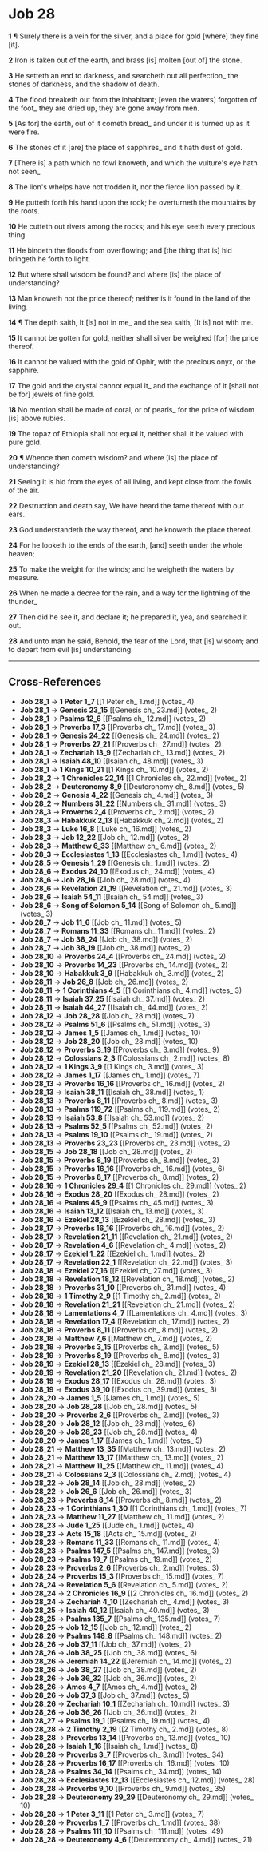 # Job 28

**1** ¶ Surely there is a vein for the silver, and a place for gold [where] they fine [it].

**2** Iron is taken out of the earth, and brass [is] molten [out of] the stone.

**3** He setteth an end to darkness, and searcheth out all perfection_ the stones of darkness, and the shadow of death.

**4** The flood breaketh out from the inhabitant; [even the waters] forgotten of the foot_ they are dried up, they are gone away from men.

**5** [As for] the earth, out of it cometh bread_ and under it is turned up as it were fire.

**6** The stones of it [are] the place of sapphires_ and it hath dust of gold.

**7** [There is] a path which no fowl knoweth, and which the vulture's eye hath not seen_

**8** The lion's whelps have not trodden it, nor the fierce lion passed by it.

**9** He putteth forth his hand upon the rock; he overturneth the mountains by the roots.

**10** He cutteth out rivers among the rocks; and his eye seeth every precious thing.

**11** He bindeth the floods from overflowing; and [the thing that is] hid bringeth he forth to light.

**12** But where shall wisdom be found? and where [is] the place of understanding?

**13** Man knoweth not the price thereof; neither is it found in the land of the living.

**14** ¶ The depth saith, It [is] not in me_ and the sea saith, [It is] not with me.

**15** It cannot be gotten for gold, neither shall silver be weighed [for] the price thereof.

**16** It cannot be valued with the gold of Ophir, with the precious onyx, or the sapphire.

**17** The gold and the crystal cannot equal it_ and the exchange of it [shall not be for] jewels of fine gold.

**18** No mention shall be made of coral, or of pearls_ for the price of wisdom [is] above rubies.

**19** The topaz of Ethiopia shall not equal it, neither shall it be valued with pure gold.

**20** ¶ Whence then cometh wisdom? and where [is] the place of understanding?

**21** Seeing it is hid from the eyes of all living, and kept close from the fowls of the air.

**22** Destruction and death say, We have heard the fame thereof with our ears.

**23** God understandeth the way thereof, and he knoweth the place thereof.

**24** For he looketh to the ends of the earth, [and] seeth under the whole heaven;

**25** To make the weight for the winds; and he weigheth the waters by measure.

**26** When he made a decree for the rain, and a way for the lightning of the thunder_

**27** Then did he see it, and declare it; he prepared it, yea, and searched it out.

**28** And unto man he said, Behold, the fear of the Lord, that [is] wisdom; and to depart from evil [is] understanding.

---

## Cross-References

- **Job 28_1** → **1 Peter 1_7** [[1 Peter ch_ 1.md]] (votes_ 4)
- **Job 28_1** → **Genesis 23_15** [[Genesis ch_ 23.md]] (votes_ 2)
- **Job 28_1** → **Psalms 12_6** [[Psalms ch_ 12.md]] (votes_ 2)
- **Job 28_1** → **Proverbs 17_3** [[Proverbs ch_ 17.md]] (votes_ 3)
- **Job 28_1** → **Genesis 24_22** [[Genesis ch_ 24.md]] (votes_ 2)
- **Job 28_1** → **Proverbs 27_21** [[Proverbs ch_ 27.md]] (votes_ 2)
- **Job 28_1** → **Zechariah 13_9** [[Zechariah ch_ 13.md]] (votes_ 2)
- **Job 28_1** → **Isaiah 48_10** [[Isaiah ch_ 48.md]] (votes_ 3)
- **Job 28_1** → **1 Kings 10_21** [[1 Kings ch_ 10.md]] (votes_ 2)
- **Job 28_2** → **1 Chronicles 22_14** [[1 Chronicles ch_ 22.md]] (votes_ 2)
- **Job 28_2** → **Deuteronomy 8_9** [[Deuteronomy ch_ 8.md]] (votes_ 5)
- **Job 28_2** → **Genesis 4_22** [[Genesis ch_ 4.md]] (votes_ 3)
- **Job 28_2** → **Numbers 31_22** [[Numbers ch_ 31.md]] (votes_ 3)
- **Job 28_3** → **Proverbs 2_4** [[Proverbs ch_ 2.md]] (votes_ 2)
- **Job 28_3** → **Habakkuk 2_13** [[Habakkuk ch_ 2.md]] (votes_ 2)
- **Job 28_3** → **Luke 16_8** [[Luke ch_ 16.md]] (votes_ 2)
- **Job 28_3** → **Job 12_22** [[Job ch_ 12.md]] (votes_ 2)
- **Job 28_3** → **Matthew 6_33** [[Matthew ch_ 6.md]] (votes_ 2)
- **Job 28_3** → **Ecclesiastes 1_13** [[Ecclesiastes ch_ 1.md]] (votes_ 4)
- **Job 28_5** → **Genesis 1_29** [[Genesis ch_ 1.md]] (votes_ 2)
- **Job 28_6** → **Exodus 24_10** [[Exodus ch_ 24.md]] (votes_ 4)
- **Job 28_6** → **Job 28_16** [[Job ch_ 28.md]] (votes_ 4)
- **Job 28_6** → **Revelation 21_19** [[Revelation ch_ 21.md]] (votes_ 3)
- **Job 28_6** → **Isaiah 54_11** [[Isaiah ch_ 54.md]] (votes_ 3)
- **Job 28_6** → **Song of Solomon 5_14** [[Song of Solomon ch_ 5.md]] (votes_ 3)
- **Job 28_7** → **Job 11_6** [[Job ch_ 11.md]] (votes_ 5)
- **Job 28_7** → **Romans 11_33** [[Romans ch_ 11.md]] (votes_ 2)
- **Job 28_7** → **Job 38_24** [[Job ch_ 38.md]] (votes_ 2)
- **Job 28_7** → **Job 38_19** [[Job ch_ 38.md]] (votes_ 2)
- **Job 28_10** → **Proverbs 24_4** [[Proverbs ch_ 24.md]] (votes_ 2)
- **Job 28_10** → **Proverbs 14_23** [[Proverbs ch_ 14.md]] (votes_ 2)
- **Job 28_10** → **Habakkuk 3_9** [[Habakkuk ch_ 3.md]] (votes_ 2)
- **Job 28_11** → **Job 26_8** [[Job ch_ 26.md]] (votes_ 2)
- **Job 28_11** → **1 Corinthians 4_5** [[1 Corinthians ch_ 4.md]] (votes_ 3)
- **Job 28_11** → **Isaiah 37_25** [[Isaiah ch_ 37.md]] (votes_ 2)
- **Job 28_11** → **Isaiah 44_27** [[Isaiah ch_ 44.md]] (votes_ 2)
- **Job 28_12** → **Job 28_28** [[Job ch_ 28.md]] (votes_ 7)
- **Job 28_12** → **Psalms 51_6** [[Psalms ch_ 51.md]] (votes_ 3)
- **Job 28_12** → **James 1_5** [[James ch_ 1.md]] (votes_ 10)
- **Job 28_12** → **Job 28_20** [[Job ch_ 28.md]] (votes_ 10)
- **Job 28_12** → **Proverbs 3_19** [[Proverbs ch_ 3.md]] (votes_ 9)
- **Job 28_12** → **Colossians 2_3** [[Colossians ch_ 2.md]] (votes_ 8)
- **Job 28_12** → **1 Kings 3_9** [[1 Kings ch_ 3.md]] (votes_ 3)
- **Job 28_12** → **James 1_17** [[James ch_ 1.md]] (votes_ 7)
- **Job 28_13** → **Proverbs 16_16** [[Proverbs ch_ 16.md]] (votes_ 2)
- **Job 28_13** → **Isaiah 38_11** [[Isaiah ch_ 38.md]] (votes_ 1)
- **Job 28_13** → **Proverbs 8_11** [[Proverbs ch_ 8.md]] (votes_ 3)
- **Job 28_13** → **Psalms 119_72** [[Psalms ch_ 119.md]] (votes_ 2)
- **Job 28_13** → **Isaiah 53_8** [[Isaiah ch_ 53.md]] (votes_ 2)
- **Job 28_13** → **Psalms 52_5** [[Psalms ch_ 52.md]] (votes_ 2)
- **Job 28_13** → **Psalms 19_10** [[Psalms ch_ 19.md]] (votes_ 2)
- **Job 28_13** → **Proverbs 23_23** [[Proverbs ch_ 23.md]] (votes_ 2)
- **Job 28_15** → **Job 28_18** [[Job ch_ 28.md]] (votes_ 2)
- **Job 28_15** → **Proverbs 8_19** [[Proverbs ch_ 8.md]] (votes_ 3)
- **Job 28_15** → **Proverbs 16_16** [[Proverbs ch_ 16.md]] (votes_ 6)
- **Job 28_15** → **Proverbs 8_17** [[Proverbs ch_ 8.md]] (votes_ 2)
- **Job 28_16** → **1 Chronicles 29_4** [[1 Chronicles ch_ 29.md]] (votes_ 2)
- **Job 28_16** → **Exodus 28_20** [[Exodus ch_ 28.md]] (votes_ 2)
- **Job 28_16** → **Psalms 45_9** [[Psalms ch_ 45.md]] (votes_ 3)
- **Job 28_16** → **Isaiah 13_12** [[Isaiah ch_ 13.md]] (votes_ 3)
- **Job 28_16** → **Ezekiel 28_13** [[Ezekiel ch_ 28.md]] (votes_ 3)
- **Job 28_17** → **Proverbs 16_16** [[Proverbs ch_ 16.md]] (votes_ 2)
- **Job 28_17** → **Revelation 21_11** [[Revelation ch_ 21.md]] (votes_ 2)
- **Job 28_17** → **Revelation 4_6** [[Revelation ch_ 4.md]] (votes_ 2)
- **Job 28_17** → **Ezekiel 1_22** [[Ezekiel ch_ 1.md]] (votes_ 2)
- **Job 28_17** → **Revelation 22_1** [[Revelation ch_ 22.md]] (votes_ 3)
- **Job 28_18** → **Ezekiel 27_16** [[Ezekiel ch_ 27.md]] (votes_ 3)
- **Job 28_18** → **Revelation 18_12** [[Revelation ch_ 18.md]] (votes_ 2)
- **Job 28_18** → **Proverbs 31_10** [[Proverbs ch_ 31.md]] (votes_ 4)
- **Job 28_18** → **1 Timothy 2_9** [[1 Timothy ch_ 2.md]] (votes_ 2)
- **Job 28_18** → **Revelation 21_21** [[Revelation ch_ 21.md]] (votes_ 2)
- **Job 28_18** → **Lamentations 4_7** [[Lamentations ch_ 4.md]] (votes_ 3)
- **Job 28_18** → **Revelation 17_4** [[Revelation ch_ 17.md]] (votes_ 2)
- **Job 28_18** → **Proverbs 8_11** [[Proverbs ch_ 8.md]] (votes_ 2)
- **Job 28_18** → **Matthew 7_6** [[Matthew ch_ 7.md]] (votes_ 2)
- **Job 28_18** → **Proverbs 3_15** [[Proverbs ch_ 3.md]] (votes_ 5)
- **Job 28_19** → **Proverbs 8_19** [[Proverbs ch_ 8.md]] (votes_ 3)
- **Job 28_19** → **Ezekiel 28_13** [[Ezekiel ch_ 28.md]] (votes_ 3)
- **Job 28_19** → **Revelation 21_20** [[Revelation ch_ 21.md]] (votes_ 2)
- **Job 28_19** → **Exodus 28_17** [[Exodus ch_ 28.md]] (votes_ 3)
- **Job 28_19** → **Exodus 39_10** [[Exodus ch_ 39.md]] (votes_ 3)
- **Job 28_20** → **James 1_5** [[James ch_ 1.md]] (votes_ 5)
- **Job 28_20** → **Job 28_28** [[Job ch_ 28.md]] (votes_ 5)
- **Job 28_20** → **Proverbs 2_6** [[Proverbs ch_ 2.md]] (votes_ 3)
- **Job 28_20** → **Job 28_12** [[Job ch_ 28.md]] (votes_ 6)
- **Job 28_20** → **Job 28_23** [[Job ch_ 28.md]] (votes_ 4)
- **Job 28_20** → **James 1_17** [[James ch_ 1.md]] (votes_ 5)
- **Job 28_21** → **Matthew 13_35** [[Matthew ch_ 13.md]] (votes_ 2)
- **Job 28_21** → **Matthew 13_17** [[Matthew ch_ 13.md]] (votes_ 2)
- **Job 28_21** → **Matthew 11_25** [[Matthew ch_ 11.md]] (votes_ 4)
- **Job 28_21** → **Colossians 2_3** [[Colossians ch_ 2.md]] (votes_ 4)
- **Job 28_22** → **Job 28_14** [[Job ch_ 28.md]] (votes_ 2)
- **Job 28_22** → **Job 26_6** [[Job ch_ 26.md]] (votes_ 3)
- **Job 28_23** → **Proverbs 8_14** [[Proverbs ch_ 8.md]] (votes_ 2)
- **Job 28_23** → **1 Corinthians 1_30** [[1 Corinthians ch_ 1.md]] (votes_ 7)
- **Job 28_23** → **Matthew 11_27** [[Matthew ch_ 11.md]] (votes_ 2)
- **Job 28_23** → **Jude 1_25** [[Jude ch_ 1.md]] (votes_ 4)
- **Job 28_23** → **Acts 15_18** [[Acts ch_ 15.md]] (votes_ 2)
- **Job 28_23** → **Romans 11_33** [[Romans ch_ 11.md]] (votes_ 4)
- **Job 28_23** → **Psalms 147_5** [[Psalms ch_ 147.md]] (votes_ 3)
- **Job 28_23** → **Psalms 19_7** [[Psalms ch_ 19.md]] (votes_ 2)
- **Job 28_23** → **Proverbs 2_6** [[Proverbs ch_ 2.md]] (votes_ 3)
- **Job 28_24** → **Proverbs 15_3** [[Proverbs ch_ 15.md]] (votes_ 7)
- **Job 28_24** → **Revelation 5_6** [[Revelation ch_ 5.md]] (votes_ 2)
- **Job 28_24** → **2 Chronicles 16_9** [[2 Chronicles ch_ 16.md]] (votes_ 2)
- **Job 28_24** → **Zechariah 4_10** [[Zechariah ch_ 4.md]] (votes_ 3)
- **Job 28_25** → **Isaiah 40_12** [[Isaiah ch_ 40.md]] (votes_ 3)
- **Job 28_25** → **Psalms 135_7** [[Psalms ch_ 135.md]] (votes_ 7)
- **Job 28_25** → **Job 12_15** [[Job ch_ 12.md]] (votes_ 2)
- **Job 28_26** → **Psalms 148_8** [[Psalms ch_ 148.md]] (votes_ 2)
- **Job 28_26** → **Job 37_11** [[Job ch_ 37.md]] (votes_ 2)
- **Job 28_26** → **Job 38_25** [[Job ch_ 38.md]] (votes_ 6)
- **Job 28_26** → **Jeremiah 14_22** [[Jeremiah ch_ 14.md]] (votes_ 2)
- **Job 28_26** → **Job 38_27** [[Job ch_ 38.md]] (votes_ 2)
- **Job 28_26** → **Job 36_32** [[Job ch_ 36.md]] (votes_ 2)
- **Job 28_26** → **Amos 4_7** [[Amos ch_ 4.md]] (votes_ 2)
- **Job 28_26** → **Job 37_3** [[Job ch_ 37.md]] (votes_ 5)
- **Job 28_26** → **Zechariah 10_1** [[Zechariah ch_ 10.md]] (votes_ 3)
- **Job 28_26** → **Job 36_26** [[Job ch_ 36.md]] (votes_ 2)
- **Job 28_27** → **Psalms 19_1** [[Psalms ch_ 19.md]] (votes_ 4)
- **Job 28_28** → **2 Timothy 2_19** [[2 Timothy ch_ 2.md]] (votes_ 8)
- **Job 28_28** → **Proverbs 13_14** [[Proverbs ch_ 13.md]] (votes_ 10)
- **Job 28_28** → **Isaiah 1_16** [[Isaiah ch_ 1.md]] (votes_ 8)
- **Job 28_28** → **Proverbs 3_7** [[Proverbs ch_ 3.md]] (votes_ 34)
- **Job 28_28** → **Proverbs 16_17** [[Proverbs ch_ 16.md]] (votes_ 10)
- **Job 28_28** → **Psalms 34_14** [[Psalms ch_ 34.md]] (votes_ 14)
- **Job 28_28** → **Ecclesiastes 12_13** [[Ecclesiastes ch_ 12.md]] (votes_ 28)
- **Job 28_28** → **Proverbs 9_10** [[Proverbs ch_ 9.md]] (votes_ 35)
- **Job 28_28** → **Deuteronomy 29_29** [[Deuteronomy ch_ 29.md]] (votes_ 10)
- **Job 28_28** → **1 Peter 3_11** [[1 Peter ch_ 3.md]] (votes_ 7)
- **Job 28_28** → **Proverbs 1_7** [[Proverbs ch_ 1.md]] (votes_ 38)
- **Job 28_28** → **Psalms 111_10** [[Psalms ch_ 111.md]] (votes_ 49)
- **Job 28_28** → **Deuteronomy 4_6** [[Deuteronomy ch_ 4.md]] (votes_ 21)
